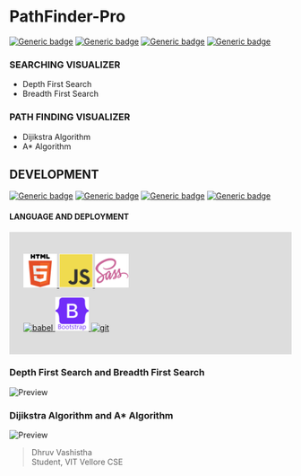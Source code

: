 # PathFinder-Pro

[![Generic badge](https://img.shields.io/badge/WEBSITE-CLICK%20HERE-1abc9c.svg)](https://pathfinder-pro.netlify.app/)
[![Generic badge](https://img.shields.io/badge/STATUS-ACTIVE-GREEN.svg)](https://pathfinder-pro.netlify.app/)
[![Generic badge](https://img.shields.io/badge/VERSION-v1.0-ffff33.svg)](https://pathfinder-pro.netlify.app/)
[![Generic badge](https://img.shields.io/badge/YEAR-2024-ff3333.svg)](https://pathfinder-pro.netlify.app/)


### SEARCHING VISUALIZER

- Depth First Search
- Breadth First Search

### PATH FINDING VISUALIZER

- Dijikstra Algorithm
- A* Algorithm

## DEVELOPMENT

[![Generic badge](https://img.shields.io/badge/TYPE-STATIC-99ff66.svg)](https://github.com/sandeep-shaw10/GraphJS/blob/master/LICENSE)
[![Generic badge](https://img.shields.io/badge/JavaScript-59%25-ffff00.svg)](https://github.com/sandeep-shaw10/GraphJS/blob/master/LICENSE)
[![Generic badge](https://img.shields.io/badge/HTML-32%25-ff9922.svg)](https://github.com/sandeep-shaw10/GraphJS/blob/master/LICENSE)
[![Generic badge](https://img.shields.io/badge/SCSS-9%25-ff1a75.svg)](https://github.com/sandeep-shaw10/GraphJS/blob/master/LICENSE)

#### LANGUAGE AND DEPLOYMENT
<div style="background:#dddddd; padding:25px ">
<p > 
<a href="https://www.w3.org/html/" target="_blank">
<img src="https://raw.githubusercontent.com/devicons/devicon/master/icons/html5/html5-original-wordmark.svg" alt="html5" width="60" height="60"/> 
</a> 
<a href="https://developer.mozilla.org/en-US/docs/Web/JavaScript" target="_blank"> 
<img src="https://raw.githubusercontent.com/devicons/devicon/master/icons/javascript/javascript-original.svg" alt="javascript" width="60" height="60"/> 
</a>
<a href="https://sass-lang.com" target="_blank"> 
<img src="https://raw.githubusercontent.com/devicons/devicon/master/icons/sass/sass-original.svg" alt="sass" width="60" height="60"/> 
</a>  
</p>

<p>
<a href="https://babeljs.io/" target="_blank">
<img src="https://www.vectorlogo.zone/logos/babeljs/babeljs-icon.svg" alt="babel" width="60" height="60"/> </a> 
<a href="https://getbootstrap.com" target="_blank"> 
<img src="https://raw.githubusercontent.com/devicons/devicon/master/icons/bootstrap/bootstrap-plain-wordmark.svg" alt="bootstrap" width="60" height="60"/>
</a> 
<a href="https://git-scm.com/" target="_blank">
<img src="https://www.vectorlogo.zone/logos/git-scm/git-scm-icon.svg" alt="git" width="60" height="60"/>
</a> 
</p>
</div>

### Depth First Search and Breadth First Search

![Preview](visual1.gif)

### Dijikstra Algorithm and A\* Algorithm

![Preview](visual2.gif)

> Dhruv Vashistha\
> Student, VIT Vellore CSE


